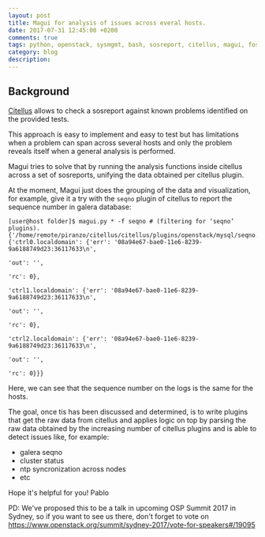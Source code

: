 ```yaml
---
layout: post
title: Magui for analysis of issues across everal hosts.
date: 2017-07-31 12:45:00 +0200
comments: true
tags: python, openstack, sysmgmt, bash, sosreport, citellus, magui, foss
category: blog
description:
---
```

## Background
[Citellus]({filename}2017-07-26-Citellus-framework-for-detecting-known-issues.markdown) allows to check a sosreport against known problems identified on the provided tests.

This approach is easy to implement and easy to test but has limitations when a problem can span across several hosts and only the problem reveals itself when a general analysis is performed.

Magui tries to solve that by running the analysis functions inside citellus across a set of sosreports, unifying the data obtained per citellus plugin.

At the moment, Magui just does the grouping of the data and visualization, for example, give it a try with the `seqno` plugin of citellus to report the sequence number in galera database:

~~~
[user@host folder]$ magui.py * -f seqno # (filtering for ‘seqno’ plugins).
{'/home/remote/piranzo/citellus/citellus/plugins/openstack/mysql/seqno.sh': {'ctrl0.localdomain': {'err': '08a94e67-bae0-11e6-8239-9a6188749d23:36117633\n',
                                                                                                   'out': '',
                                                                                                   'rc': 0},
                                                                             'ctrl1.localdomain': {'err': '08a94e67-bae0-11e6-8239-9a6188749d23:36117633\n',
                                                                                                   'out': '',
                                                                                                   'rc': 0},
                                                                             'ctrl2.localdomain': {'err': '08a94e67-bae0-11e6-8239-9a6188749d23:36117633\n',
                                                                                                   'out': '',
                                                                                                   'rc': 0}}}

~~~

Here, we can see that the sequence number on the logs is the same for the hosts.

The goal, once tis has been discussed and determined, is to write plugins that get the raw data from citellus and applies logic on top by parsing the raw data obtained by the increasing number of citellus plugins and is able to detect issues like, for example:

- galera seqno
- cluster status
- ntp syncronization across nodes
- etc

Hope it's helpful for you!
Pablo

PD: We've proposed this to be a talk in upcoming OSP Summit 2017 in Sydney, so if you want to see us there, don't forget to vote on <https://www.openstack.org/summit/sydney-2017/vote-for-speakers#/19095>
